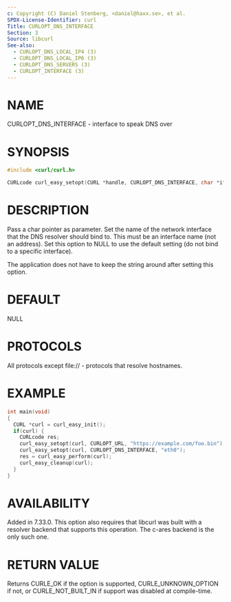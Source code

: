 ```yaml
---
c: Copyright (C) Daniel Stenberg, <daniel@haxx.se>, et al.
SPDX-License-Identifier: curl
Title: CURLOPT_DNS_INTERFACE
Section: 3
Source: libcurl
See-also:
  - CURLOPT_DNS_LOCAL_IP4 (3)
  - CURLOPT_DNS_LOCAL_IP6 (3)
  - CURLOPT_DNS_SERVERS (3)
  - CURLOPT_INTERFACE (3)
---
```


# NAME

CURLOPT_DNS_INTERFACE - interface to speak DNS over

# SYNOPSIS

~~~c
#include <curl/curl.h>

CURLcode curl_easy_setopt(CURL *handle, CURLOPT_DNS_INTERFACE, char *ifname);
~~~

# DESCRIPTION

Pass a char pointer as parameter. Set the name of the network interface that
the DNS resolver should bind to. This must be an interface name (not an
address). Set this option to NULL to use the default setting (do not bind to a
specific interface).

The application does not have to keep the string around after setting this
option.

# DEFAULT

NULL

# PROTOCOLS

All protocols except file:// - protocols that resolve hostnames.

# EXAMPLE

~~~c
int main(void)
{
  CURL *curl = curl_easy_init();
  if(curl) {
    CURLcode res;
    curl_easy_setopt(curl, CURLOPT_URL, "https://example.com/foo.bin");
    curl_easy_setopt(curl, CURLOPT_DNS_INTERFACE, "eth0");
    res = curl_easy_perform(curl);
    curl_easy_cleanup(curl);
  }
}
~~~

# AVAILABILITY

Added in 7.33.0. This option also requires that libcurl was built with a
resolver backend that supports this operation. The c-ares backend is the only
such one.

# RETURN VALUE

Returns CURLE_OK if the option is supported, CURLE_UNKNOWN_OPTION if not,
or CURLE_NOT_BUILT_IN if support was disabled at compile-time.
